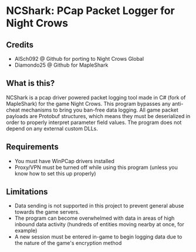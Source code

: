 # NCShark: PCap Packet Logger for Night Crows

## Credits
- AlSch092 @ Github for porting to Night Crows Global
- Diamondo25 @ Github for MapleShark

## What is this?
NCShark is a pcap driver powered packet logging tool made in C# (fork of MapleShark) for the game Night Crows. This program bypasses any anti-cheat mechanisms to bring you ban-free data logging. All game packet payloads are Protobuf structures, which means they must be deserialized in order to properly interpret parameter field values. The program does not depend on any external custom DLLs.

## Requirements
- You must have WinPCap drivers installed
- Proxy/VPN must be turned off while using this program (unless you know how to set this up properly)

## Limitations
- Data sending is not supported in this project to prevent general abuse towards the game servers.
- The program can become overwhelmed with data in areas of high inbound data activity (hundreds of entities moving nearby at once, for example)
- A new session must be entered in-game to begin logging data due to the nature of the game's encryption method
